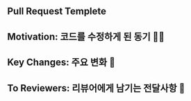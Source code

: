 ## Pull Request Templete

## Motivation: 코드를 수정하게 된 동기 🙇‍♂️





## Key Changes: 주요 변화 🔑





## To Reviewers: 리뷰어에게 남기는 전달사항 📝

